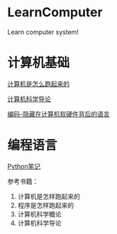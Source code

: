 # LearnComputer
Learn computer system!

# 计算机基础

[计算机是怎么跑起来的](./notes/计算机是怎么跑起来的-笔记.md)

[计算机科学导论](./notes/计算机科学导论-笔记.md)

[编码-隐藏在计算机软硬件背后的语言](./notes/编码-隐藏在计算机软硬件背后的语言-笔记.md)

# 编程语言

[Python笔记](./notes/Python笔记.md)

参考书籍：

1. 计算机是怎样跑起来的
2. 程序是怎样跑起来的
3. 计算机科学概论
4. 计算机科学导论